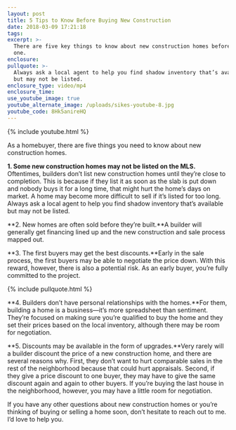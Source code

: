 ```yaml
---
layout: post
title: 5 Tips to Know Before Buying New Construction
date: 2018-03-09 17:21:18
tags:
excerpt: >-
  There are five key things to know about new construction homes before you buy
  one.
enclosure:
pullquote: >-
  Always ask a local agent to help you find shadow inventory that’s available
  but may not be listed.
enclosure_type: video/mp4
enclosure_time:
use_youtube_image: true
youtube_alternate_image: /uploads/sikes-youtube-8.jpg
youtube_code: 8Hk5anireHQ
---
```


{% include youtube.html %}

As a homebuyer, there are five things you need to know about new construction homes.

**1. Some new construction homes may not be listed on the MLS.** Oftentimes, builders don’t list new construction homes until they’re close to completion. This is because if they list it as soon as the slab is put down and nobody buys it for a long time, that might hurt the home’s days on market. A home may become more difficult to sell if it’s listed for too long. Always ask a local agent to help you find shadow inventory that’s available but may not be listed.

**2. New homes are often sold before they’re built.**A builder will generally get financing lined up and the new construction and sale process mapped out.

**3. The first buyers may get the best discounts.**Early in the sale process, the first buyers may be able to negotiate the price down. With this reward, however, there is also a potential risk. As an early buyer, you’re fully committed to the project.

{% include pullquote.html %}

**4. Builders don’t have personal relationships with the homes.**For them, building a home is a business—it’s more spreadsheet than sentiment. They’re focused on making sure you’re qualified to buy the home and they set their prices based on the local inventory, although there may be room for negotiation.

**5. Discounts may be available in the form of upgrades.**Very rarely will a builder discount the price of a new construction home, and there are several reasons why. First, they don’t want to hurt comparable sales in the rest of the neighborhood because that could hurt appraisals. Second, if they give a price discount to one buyer, they may have to give the same discount again and again to other buyers. If you’re buying the last house in the neighborhood, however, you may have a little room for negotiation.

If you have any other questions about new construction homes or you’re thinking of buying or selling a home soon, don’t hesitate to reach out to me. I’d love to help you.